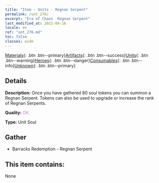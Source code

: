```yaml
---
title: "Item - Units - Regnan Serpent"
permalink: /unt_276/
excerpt: "Era of Chaos  Regnan Serpent"
last_modified_at: 2021-04-16
locale: en
ref: "unt_276.md"
toc: false
classes: wide
---
```

 [Materials](/Items/){: .btn .btn--primary}[Artifacts](/Items/Artifacts/){: .btn .btn--success}[Units](/Items/Units/){: .btn .btn--warning}[Heroes](/Items/Heroes/){: .btn .btn--danger}[Consumables](/Items/Consumables/){: .btn .btn--info}[Unknown](/Items/Unknown/){: .btn .btn--primary}

## Details
 **Description:** Once you have gathered 80 soul tokens you can summon a Regnan Serpent. Tokens can also be used to upgrade or increase the rank of Regnan Serpents.

 **Quality:** <span style="color: #DA70D6">OK</span>

 **Type:** Unit Soul

## Gather

*    Barracks Redemption - Regnan Serpent 

## This item contains:

  None

